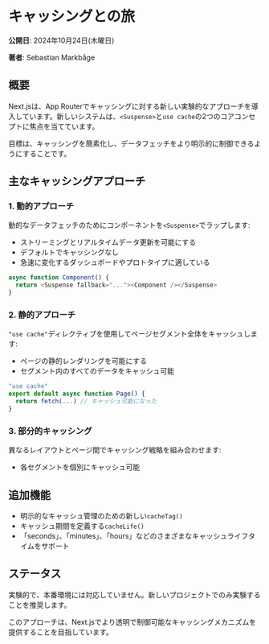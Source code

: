 # キャッシングとの旅

**公開日**: 2024年10月24日(木曜日)

**著者**: Sebastian Markbåge

## 概要

Next.jsは、App Routerでキャッシングに対する新しい実験的なアプローチを導入しています。新しいシステムは、`<Suspense>`と`use cache`の2つのコアコンセプトに焦点を当てています。

目標は、キャッシングを簡素化し、データフェッチをより明示的に制御できるようにすることです。

## 主なキャッシングアプローチ

### 1. 動的アプローチ

動的なデータフェッチのためにコンポーネントを`<Suspense>`でラップします:

- ストリーミングとリアルタイムデータ更新を可能にする
- デフォルトでキャッシングなし
- 急速に変化するダッシュボードやプロトタイプに適している

```typescript
async function Component() {
  return <Suspense fallback="..."><Component /></Suspense>
}
```

### 2. 静的アプローチ

`"use cache"`ディレクティブを使用してページセグメント全体をキャッシュします:

- ページの静的レンダリングを可能にする
- セグメント内のすべてのデータをキャッシュ可能

```typescript
"use cache"
export default async function Page() {
  return fetch(...) // キャッシュ可能になった
}
```

### 3. 部分的キャッシング

異なるレイアウトとページ間でキャッシング戦略を組み合わせます:

- 各セグメントを個別にキャッシュ可能

## 追加機能

- 明示的なキャッシュ管理のための新しい`cacheTag()`
- キャッシュ期間を定義する`cacheLife()`
- 「seconds」、「minutes」、「hours」などのさまざまなキャッシュライフタイムをサポート

## ステータス

実験的で、本番環境には対応していません。新しいプロジェクトでのみ実験することを推奨します。

このアプローチは、Next.jsでより透明で制御可能なキャッシングメカニズムを提供することを目指しています。
